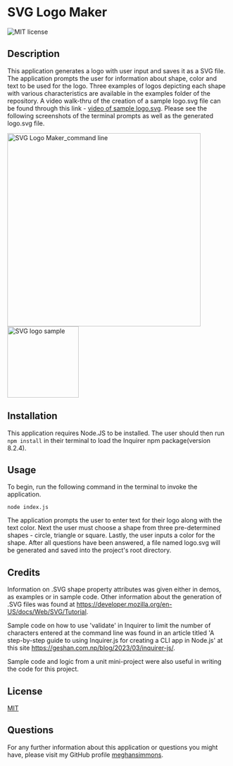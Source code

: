# SVG Logo Maker

![MIT license](https://img.shields.io/badge/license-MIT-blue.svg)

## Description
This application generates a logo with user input and saves it as a SVG file. The application prompts the user for information about shape, color and text to be used for the logo. Three examples of logos depicting each shape with various characteristics are available in the examples folder of the repository. A video walk-thru of the creation of a sample logo.svg file can be found through this link - [video of sample logo.svg](https://drive.google.com/file/d/1evUN-WpzQge-r13iHQ1beluBNxzlbHD1/view). Please see the following screenshots of the terminal prompts as well as the generated logo.svg file.

<img width="439" alt="SVG Logo Maker_command line" src="https://user-images.githubusercontent.com/128755783/236984097-f11a41ad-015a-494f-8e41-fe4b2d494b65.png">

<img width="162" alt="SVG logo sample" src="https://user-images.githubusercontent.com/128755783/236984103-edfd964f-dd55-4a37-b78c-a82a53408c88.png">


## Installation

This application requires Node.JS to be installed. The user should then run ```npm install``` in their terminal to load the Inquirer npm package(version 8.2.4). 

## Usage
To begin, run the following command in the terminal to invoke the application.

```node index.js```

The application prompts the user to enter text for their logo along with the text color. Next the user must choose a shape from three pre-determined  shapes - circle, triangle or square. Lastly, the user inputs a color for the shape. After all questions have been answered, a file named logo.svg will be generated and saved into the project's root directory.


## Credits
Information on .SVG shape property attributes was given either in demos, as examples or in sample code. Other information about the generation of .SVG files was found at https://developer.mozilla.org/en-US/docs/Web/SVG/Tutorial.

Sample code on how to use 'validate' in Inquirer to limit the number of characters entered at the command line was found in an article titled 'A step-by-step guide to using Inquirer.js for creating a CLI app in Node.js' at this site https://geshan.com.np/blog/2023/03/inquirer-js/.

Sample code and logic from a unit mini-project were also useful in writing the code for this project.

## License
[MIT](https://choosealicense.com/licenses/mit/)

## Questions
For any further information about this application or questions you might have, please visit my GitHub profile
[meghansimmons](https://github.com/meghansimmons/SVG-logo).
